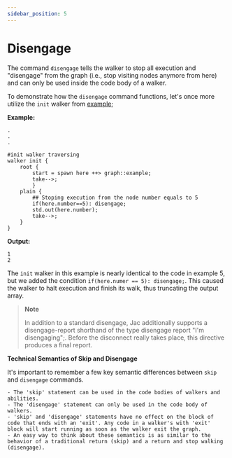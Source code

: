```yaml
---
sidebar_position: 5
---
```


# Disengage

The command `disengage` tells the walker to stop all execution and "disengage" from the graph (i.e., stop visiting nodes anymore from here) and can only be used inside the code body of a walker.

To demonstrate how the `disengage` command functions, let's once more utilize the `init` walker from [example](../abstractions/walkers.md#walkers-navigating-graphs-example);

**Example:**

```jac
.
.
.

#init walker traversing
walker init {
    root {
        start = spawn here ++> graph::example;
        take-->;
        }
    plain {
        ## Stoping execution from the node number equals to 5
        if(here.number==5): disengage;
        std.out(here.number);
        take-->;
    }
}
```

**Output:**

```
1
2
```
The `init` walker in this example is nearly identical to the code in example 5, but we added the condition `if(here.numer == 5): disengage;`. This caused the walker to halt execution and finish its walk, thus truncating the output array.

>**Note**
>
> In addition to a standard disengage, Jac additionally supports a disengage-report shorthand of the type disengage report "I'm disengaging";. Before the disconnect really takes place, this directive produces a final report.


**Technical Semantics of Skip and Disengage**

It's important to remember a few key semantic differences between `skip` and `disengage` commands.

    - The 'skip' statement can be used in the code bodies of walkers and abilities.
    - The 'disengage' statement can only be used in the code body of walkers.
    - 'skip' and 'disengage' statements have no effect on the block of code that ends with an 'exit'. Any code in a walker's with 'exit' block will start running as soon as the walker exit the graph.
    - An easy way to think about these semantics is as similar to the behavior of a traditional return (skip) and a return and stop walking (disengage).